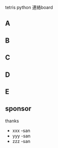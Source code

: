 tetris python 連絡board


## A 

## B

## C

## D

## E


## sponsor

thanks

- xxx -san
- yyy -san
- zzz -san
